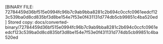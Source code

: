 [BINARY FILE: 72784459d36bf515e0994fc96b7c9ab9bba8281c2b694c0ccfc0961eedcf123c539ba0d8cd835bf3d8be154e7f53e0f431131d774db5cb99851c4ba520ed]
Stored copy: docs/converted-binary/72784459d36bf515e0994fc96b7c9ab9bba8281c2b694c0ccfc0961eedcf123c539ba0d8cd835bf3d8be154e7f53e0f431131d774db5cb99851c4ba520ed
